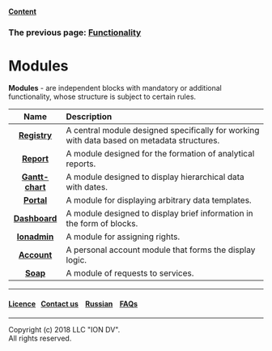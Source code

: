 #### [Content](/docs/en/index.md)

### The previous page: [Functionality](/docs/en/2_system_description/functionality/functionality.md)

# Modules

**Modules** - are independent blocks with mandatory or additional functionality, whose structure is subject to certain rules. 

| Name | Description |
|:---------:|:---------|
|[**Registry**](/docs/en/3_modules_description/registry.md) | A central module designed specifically for working with data based on metadata structures. |
|[**Report**](/docs/en/3_modules_description/report.md) | A module designed for the formation of analytical reports.   |
|[**Gantt-chart**](/docs/en/3_modules_description/gantt_chart.md) |  A module designed to display hierarchical data with dates.   |
|[**Portal**](/docs/en/3_modules_description/portal.md) | A module for displaying arbitrary data templates.  |
|[**Dashboard**](/docs/en/3_modules_description/dashboard.md) | A module designed to display brief information in the form of blocks. |
|[**Ionadmin**](/docs/en/3_modules_description/admin.md) | A module for assigning rights. |
|[**Account**](/docs/en/3_modules_description/account.md)| A personal account module that forms the display logic.  |
|[**Soap**](/docs/en/3_modules_description/soap.md) | A module  of requests to services.|
--------------------------------------------------------------------------  


 #### [Licence](/LICENCE.md)&ensp;  [Contact us](https://iondv.ru/index.html) &ensp;  [Russian](/docs/ru/3_modules_description/modules.md) &ensp; [FAQs](/faqs.md)          



--------------------------------------------------------------------------  

Copyright (c) 2018 LLC "ION DV".  
All rights reserved.